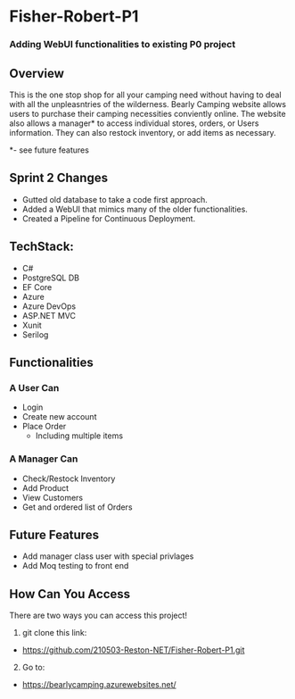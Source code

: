 # Fisher-Robert-P1
### Adding WebUI functionalities to existing P0 project

## Overview
This is the one stop shop for all your camping need without having to deal with all the unpleasntries of the wilderness. Bearly Camping website allows users to purchase their camping necessities conviently online. The website also allows a manager* to access individual stores, orders, or Users information. They can also restock inventory, or add items as necessary.

*- see future features
## Sprint 2 Changes

  - Gutted old database to take a code first approach.
  - Added a WebUI that mimics many of the older functionalities.
  - Created a Pipeline for Continuous Deployment.

## TechStack:
  - C#
  - PostgreSQL DB
  - EF Core
  - Azure
  - Azure DevOps
  - ASP.NET MVC
  - Xunit
  - Serilog
  
## Functionalities

### A User Can
  - Login
  - Create new account
  - Place Order
    - Including multiple items
### A Manager Can
  - Check/Restock Inventory
  - Add Product
  - View Customers
  - Get and ordered list of Orders

## Future Features
  - Add manager class user with special privlages
  - Add Moq testing to front end

## How Can You Access
There are two ways you can access this project!
 1. git clone this link:
   - https://github.com/210503-Reston-NET/Fisher-Robert-P1.git
 2. Go to:
   - https://bearlycamping.azurewebsites.net/
